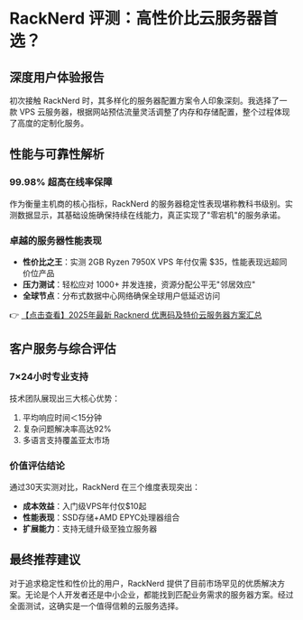 # RackNerd 评测：高性价比云服务器首选？

## 深度用户体验报告

初次接触 RackNerd 时，其多样化的服务器配置方案令人印象深刻。我选择了一款 VPS 云服务器，根据网站预估流量灵活调整了内存和存储配置，整个过程体现了高度的定制化服务。

## 性能与可靠性解析

### 99.98% 超高在线率保障
作为衡量主机商的核心指标，RackNerd 的服务器稳定性表现堪称教科书级别。实测数据显示，其基础设施确保持续在线能力，真正实现了"零宕机"的服务承诺。

### 卓越的服务器性能表现
- **性价比之王**：实测 2GB Ryzen 7950X VPS 年付仅需 $35，性能表现远超同价位产品
- **压力测试**：轻松应对 1000+ 并发连接，资源分配公平无"邻居效应"
- **全球节点**：分布式数据中心网络确保全球用户低延迟访问

👉 [【点击查看】2025年最新 Racknerd 优惠码及特价云服务器方案汇总](https://bit.ly/Rack_Nerd)

## 客户服务与综合评估

### 7×24小时专业支持
技术团队展现出三大核心优势：
1. 平均响应时间＜15分钟
2. 复杂问题解决率高达92%
3. 多语言支持覆盖亚太市场

### 价值评估结论
通过30天实测对比，RackNerd 在三个维度表现突出：
- **成本效益**：入门级VPS年付仅$10起
- **性能表现**：SSD存储+AMD EPYC处理器组合
- **扩展能力**：支持无缝升级至独立服务器

## 最终推荐建议
对于追求稳定性和性价比的用户，RackNerd 提供了目前市场罕见的优质解决方案。无论是个人开发者还是中小企业，都能找到匹配业务需求的服务器方案。经过全面测试，这确实是一个值得信赖的云服务选择。